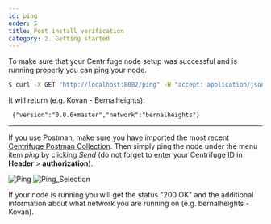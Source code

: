 ```yaml
---
id: ping
order: 5
title: Post install verification
category: 2. Getting started
---
```


To make sure that your Centrifuge node setup was successful and is running properly you can ping your node. 

  ```bash
  $ curl -X GET "http://localhost:8082/ping" -H "accept: application/json"
  ```
  
  It will return (e.g. Kovan - Bernalheights):
  
  ``` {"version":"0.0.6+master","network":"bernalheights"}```
  
---

If you use Postman, make sure you have imported the most recent [Centrifuge Postman Collection](https://www.getpostman.com/collections/828cc6af5bc56642ba42). Then simply ping the node under the menu item _ping_ by clicking _Send_ (do not forget to enter your Centrifuge ID in **Header** > **authorization**).

![Ping](../../../src/images/cent-node/ping.png)
![Ping_Selection](../../../src/images/cent-node/ping-selection.png)

If your node is running you will get the status "200 OK" and the additional information about what network you are running on (e.g. bernalheights - Kovan).
 
